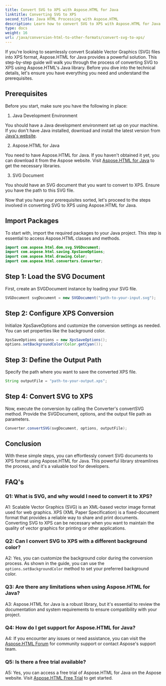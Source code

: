 ```yaml
---
title: Convert SVG to XPS with Aspose.HTML for Java
linktitle: Converting SVG to XPS
second_title: Java HTML Processing with Aspose.HTML
description: Learn how to convert SVG to XPS with Aspose.HTML for Java. Simple, step-by-step guide for seamless conversions.
type: docs
weight: 16
url: /java/conversion-html-to-other-formats/convert-svg-to-xps/
---
```


If you're looking to seamlessly convert Scalable Vector Graphics (SVG) files into XPS format, Aspose.HTML for Java provides a powerful solution. This step-by-step guide will walk you through the process of converting SVG to XPS using Aspose.HTML's Java library. Before you dive into the technical details, let's ensure you have everything you need and understand the prerequisites.

## Prerequisites

Before you start, make sure you have the following in place:

1. Java Development Environment

You should have a Java development environment set up on your machine. If you don't have Java installed, download and install the latest version from [Java's website](https://www.oracle.com/java/technologies/javase-downloads.html).

2. Aspose.HTML for Java

You need to have Aspose.HTML for Java. If you haven't obtained it yet, you can download it from the Aspose website. Visit [Aspose.HTML for Java](https://releases.aspose.com/html/java/) to get the necessary libraries.

3. SVG Document

You should have an SVG document that you want to convert to XPS. Ensure you have the path to this SVG file.

Now that you have your prerequisites sorted, let's proceed to the steps involved in converting SVG to XPS using Aspose.HTML for Java.

## Import Packages

To start with, import the required packages to your Java project. This step is essential to access Aspose.HTML classes and methods.

```java
import com.aspose.html.dom.svg.SVGDocument;
import com.aspose.html.saving.XpsSaveOptions;
import com.aspose.html.drawing.Color;
import com.aspose.html.converters.Converter;
```

## Step 1: Load the SVG Document

First, create an SVGDocument instance by loading your SVG file.

```java
SVGDocument svgDocument = new SVGDocument("path-to-your-input.svg");
```

## Step 2: Configure XPS Conversion

Initialize XpsSaveOptions and customize the conversion settings as needed. You can set properties like the background color.

```java
XpsSaveOptions options = new XpsSaveOptions();
options.setBackgroundColor(Color.getCyan());
```

## Step 3: Define the Output Path

Specify the path where you want to save the converted XPS file.

```java
String outputFile = "path-to-your-output.xps";
```

## Step 4: Convert SVG to XPS

Now, execute the conversion by calling the Converter's convertSVG method. Provide the SVGDocument, options, and the output file path as parameters.

```java
Converter.convertSVG(svgDocument, options, outputFile);
```

## Conclusion

With these simple steps, you can effortlessly convert SVG documents to XPS format using Aspose.HTML for Java. This powerful library streamlines the process, and it's a valuable tool for developers.

## FAQ's

### Q1: What is SVG, and why would I need to convert it to XPS?

A1: Scalable Vector Graphics (SVG) is an XML-based vector image format used for web graphics. XPS (XML Paper Specification) is a fixed-document format that provides a reliable way to share and print documents. Converting SVG to XPS can be necessary when you want to maintain the quality of vector graphics for printing or other applications.

### Q2: Can I convert SVG to XPS with a different background color?

A2: Yes, you can customize the background color during the conversion process. As shown in the guide, you can use the `options.setBackgroundColor` method to set your preferred background color.

### Q3: Are there any limitations when using Aspose.HTML for Java?

A3: Aspose.HTML for Java is a robust library, but it's essential to review the documentation and system requirements to ensure compatibility with your project.

### Q4: How do I get support for Aspose.HTML for Java?

A4: If you encounter any issues or need assistance, you can visit the [Aspose.HTML Forum](https://forum.aspose.com/) for community support or contact Aspose's support team.

### Q5: Is there a free trial available?

A5: Yes, you can access a free trial of Aspose.HTML for Java on the Aspose website. Visit [Aspose.HTML Free Trial](https://releases.aspose.com/) to get started.
